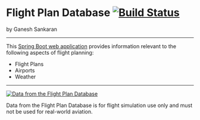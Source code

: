 # Flight Plan Database [![Build Status](https://travis-ci.org/ganeshsankaran/flight-plan-database.svg?branch=master)](https://travis-ci.org/ganeshsankaran/flight-plan-database)
by Ganesh Sankaran
<hr />
<p>This <a href="https://flight-plan-database.herokuapp.com">Spring Boot web application</a> provides information relevant to the following aspects of flight planning:</p>
<ul>
  <li>Flight Plans</li>
  <li>Airports</li>
  <li>Weather</li>
</ul>
<hr />
<a href="https://flightplandatabase.com"><img src="https://static.flightplandatabase.com/images/data-banner/light.min.png" alt="Data from the Flight Plan Database"></a>
<p>Data from the Flight Plan Database is for flight simulation use only and must not be used for real-world aviation.</p>
